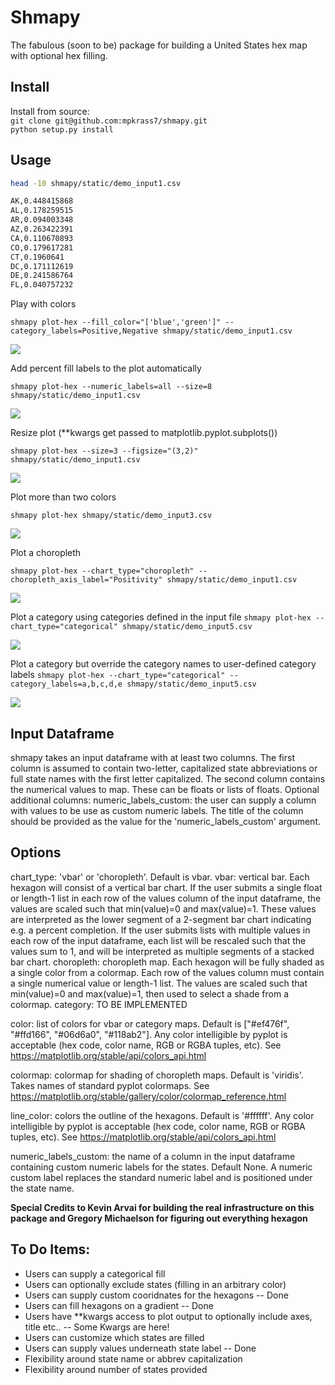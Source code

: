# Shmapy
The fabulous (soon to be) package for building a United States hex map with optional hex filling.

## Install

Install from source:  
`git clone git@github.com:mpkrass7/shmapy.git`  
`python setup.py install` 

## Usage

```bash
head -10 shmapy/static/demo_input1.csv

AK,0.448415868
AL,0.178259515
AR,0.094003348
AZ,0.263422391
CA,0.110670893
CO,0.179617281
CT,0.1960641
DC,0.171112619
DE,0.241586764
FL,0.040757232
```

Play with colors

`shmapy plot-hex --fill_color="['blue','green']" --category_labels=Positive,Negative shmapy/static/demo_input1.csv`

![](./shmapy/img/hex_out_demo1.png)

Add percent fill labels to the plot automatically

`shmapy plot-hex --numeric_labels=all --size=8 shmapy/static/demo_input1.csv`

![](./shmapy/img/hex_out_demo1_label.png)

Resize plot (**kwargs get passed to matplotlib.pyplot.subplots())

`shmapy plot-hex --size=3 --figsize="(3,2)" shmapy/static/demo_input1.csv`

![](./shmapy/img/hex_out_demo1_resize.png)

Plot more than two colors

`shmapy plot-hex shmapy/static/demo_input3.csv`

![](./shmapy/img/hex_out_demo3.png)

Plot a choropleth

`shmapy plot-hex --chart_type="choropleth" --choropleth_axis_label="Positivity" shmapy/static/demo_input1.csv`


![](./shmapy/img/hex_out_demo1_choropleth.png)

Plot a category using categories defined in the input file
`shmapy plot-hex --chart_type="categorical" shmapy/static/demo_input5.csv`

![](./shmapy/img/hex_out_demo5.png)

Plot a category but override the category names to user-defined category labels
`shmapy plot-hex --chart_type="categorical" --category_labels=a,b,c,d,e shmapy/static/demo_input5.csv`

![](./shmapy/img/hex_out_demo5_override.png)


## Input Dataframe

shmapy takes an input dataframe with at least two columns. The first column is
assumed to contain two-letter, capitalized state abbreviations or full state 
names with the first letter capitalized. The second column contains the numerical
values to map. These can be floats or lists of floats.
Optional additional columns:
numeric_labels_custom: the user can supply a column with values to be use as
custom numeric labels. The title of the column should be provided as the value for
the 'numeric_labels_custom' argument. 

## Options

chart_type: 'vbar' or 'choropleth'. Default is vbar.
  vbar: vertical bar. Each hexagon will consist of a vertical bar chart. If the
user submits a single float or length-1 list in each row of the values column
of the input dataframe, the values are scaled such that  min(value)=0 and 
max(value)=1. These values are interpreted as the lower segment of a 
2-segment bar chart indicating e.g. a percent completion. If the user submits
lists with multiple values in each row of the input dataframe, each list will
be rescaled such that the values sum to 1, and will be interpreted as multiple
segments of a stacked bar chart.
  choropleth: choropleth map. Each hexagon will be fully shaded as a single
color from a colormap. Each row of the values column must contain a single
numerical value or length-1 list. The values are scaled such that min(value)=0
and max(value)=1, then used to select a shade from a colormap.
  category: TO BE IMPLEMENTED

color: list of colors for vbar or category maps. Default is ["#ef476f", "#ffd166", 
"#06d6a0", "#118ab2"]. Any color intelligible by pyplot is acceptable (hex code, 
color name, RGB or RGBA tuples, etc). See 
https://matplotlib.org/stable/api/colors_api.html
 
colormap: colormap for shading of choropleth maps. Default is 'viridis'. Takes 
names of standard pyplot colormaps. See 
https://matplotlib.org/stable/gallery/color/colormap_reference.html

line_color: colors the outline of the hexagons. Default is '#ffffff'. Any color 
intelligible by pyplot is acceptable (hex code, color name, RGB or RGBA tuples, 
etc). See https://matplotlib.org/stable/api/colors_api.html 

numeric_labels_custom: the name of a column in the input dataframe containing
custom numeric labels for the states. Default None. A numeric custom label replaces
the standard numeric label and is positioned under the state name.


**Special Credits to Kevin Arvai for building the real infrastructure on this package and Gregory Michaelson for figuring out everything hexagon**

## To Do Items:
- Users can supply a categorical fill
- Users can optionally exclude states (filling in an arbitrary color)
- Users can supply custom cooridnates for the hexagons -- Done
- Users can fill hexagons on a gradient -- Done
- Users have **kwargs access to plot output to optionally include axes, title etc.. -- Some Kwargs are here!
- Users can customize which states are filled
- Users can supply values underneath state label -- Done
- Flexibility around state name or abbrev capitalization
- Flexibility around number of states provided
